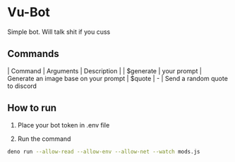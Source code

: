 # Vu-Bot
Simple bot. Will talk shit if you cuss

## Commands
| Command | Arguments | Description |
| $generate | your prompt | Generate an image base on your prompt
| $quote | - | Send a random quote to discord

## How to run
1. Place your bot token in .env file 

2. Run the command
```sh
deno run --allow-read --allow-env --allow-net --watch mods.js
```